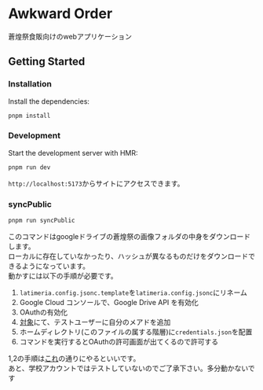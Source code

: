 # Awkward Order
蒼煌祭食販向けのwebアプリケーション

## Getting Started

### Installation

Install the dependencies:

```bash
pnpm install
```

### Development

Start the development server with HMR:

```bash
pnpm run dev
```

`http://localhost:5173`からサイトにアクセスできます。

### syncPublic

```bash
pnpm run syncPublic
```

このコマンドはgoogleドライブの蒼煌祭の画像フォルダの中身をダウンロードします。  
ローカルに存在していなかったり、ハッシュが異なるものだけをダウンロードできるようになっています。  
動かすには以下の手順が必要です。

1. `latimeria.config.jsonc.template`を`latimeria.config.jsonc`にリネーム
2. Google Cloud コンソールで、Google Drive API を有効化
3. OAuthの有効化
4. [対象](https://console.cloud.google.com/auth/audience)にて、テストユーザーに自分のメアドを追加
5. ホームディレクトリ(このファイルの属する階層)に`credentials.json`を配置
6. コマンドを実行するとOAuthの許可画面が出てくるので許可する

1,2の手順は[これ](https://developers.google.com/workspace/drive/api/quickstart/nodejs?hl=ja)の通りにやるといいです。  
あと、学校アカウントではテストしていないのでご了承下さい。多分動かないです